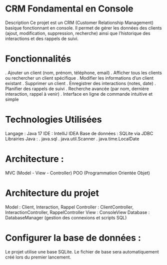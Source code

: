 # CRM Fondamental en Console
Description
Ce projet est un CRM (Customer Relationship Management) basique fonctionnant en console.
Il permet de gérer les données des clients (ajout, modification, suppression, recherche) ainsi que l’historique des interactions et des rappels de suivi.

# Fonctionnalités

. Ajouter un client (nom, prénom, téléphone, email)
. Afficher tous les clients ou rechercher un client spécifique
. Modifier les informations d’un client existant
. Supprimer un client
. Enregistrer des interactions (notes, date)
. Planifier des rappels de suivi
. Recherche avancée (par nom, dernière interaction, rappel à venir)
. Interface en ligne de commande intuitive et simple

# Technologies Utilisées

Langage : Java 17
IDE : IntelliJ IDEA
Base de données : SQLite via JDBC
Librairies Java :
. java.sql
. java.util.Scanner
. java.time.LocalDate

# Architecture :

MVC (Model - View - Controller)
POO (Programmation Orientée Objet)

# Architecture du projet

Model : Client, Interaction, Rappel
Controller : ClientController, InteractionController, RappelController
View : ConsoleView
Database : DatabaseManager (gestion des connexions et scripts SQL)

# Configurer la base de données :

Le projet utilise une base SQLite.
Le fichier de base sera automatiquement créé lors du premier lancement.
